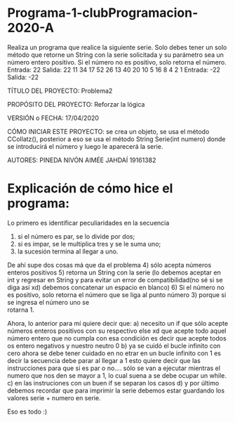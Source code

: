 # Programa-1-clubProgramacion-2020-A
  Realiza un programa que realice la siguiente serie. Solo debes tener un solo método que retorne un String con la serie solicitada y su parámetro sea un número entero positivo. Si el número no es positivo, solo retorna el número. Entrada: 22 Salida: 22 11 34 17 52 26 13 40 20 10 5 16 8 4 2 1  Entrada: -22 Salida: -22 

TÍTULO DEL PROYECTO: Problema2 

PROPÓSITO DEL PROYECTO: Reforzar la lógica 

VERSIÓN o FECHA: 17/04/2020 

CÓMO INICIAR ESTE PROYECTO: se crea un objeto, se usa el método   CCollatz(), posterior a eso se usa el método String Serie(int numero) donde se introducirá el número y luego le aparecerá la serie.

AUTORES: PINEDA NIVÓN AIMÉE JAHDAÍ 19161382 


# Explicación de cómo hice el programa:

Lo primero es identificar peculiaridades en la secuencia

       
   1) si el número es par, se lo divide por dos;
   2) si es impar, se le multiplica tres y se le suma uno;
   3) la sucesión termina al llegar a uno.
    
   
    
 De ahí supe dos cosas má que da el problema
     4) sólo acepta números enteros positivos
     5) retorna un String con la serie (lo debemos aceptar en int y regresar en String y para evitar un error de compatibilidad(no sé si se diga así xd) debemos concatenar un espacio en blanco)
     6) Si el número no es positivo, solo retorna el número que se liga al punto número 3) porque si se ingresa el número uno se        
     rotarna 1.
     
 Ahora, lo anterior para mí  quiere decir que:
     a) necesito un if que sólo acepte números enteros positivos con su respectivo else xd que acepte todo aquel número entero que no cumpla con esa condición es decir que acepte todos os entero negativos y nuestro neutro 0
     b) ya se cuidó el bucle infinito con cero ahora se debe tener cuidado en no etrar en un bucle infinito con 1 es decir     la secuencia debe parar al llegar a 1  esto quiere decir que las instrucciones para que si es par o no.... sólo se van a  ejecutar mientras el numero que nos den se mayor a 1, lo cual suena  a se debe ocupar un while.
     c) en las instruciones con un buen if se separan  los casos
     d) y por último debemos recordar que para imprimir la serie debemos estar guardando los valores serie + numero en serie.
     
  Eso es todo :)
     
    
